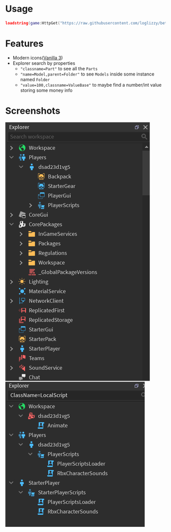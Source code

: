 # Usage
```lua
loadstring(game:HttpGet("https://raw.githubusercontent.com/loglizzy/better-dex/refs/heads/main/dex.luau"))()
```

# Features
* Modern icons([Vanilla 3](https://elttob.itch.io/vanilla-3-for-roblox-studio?download))
* Explorer search by properties
  * `"classname=Part"` to see all the `Parts`
  * `"name=Model,parent=Folder"` to see `Models` inside some instance named `Folder`
  * `"value=100,classname=ValueBase"` to maybe find a number/int value storing some money info

# Screenshots
![screenshot](github/explorer.png)
![screenshot](github/property-search.png)
